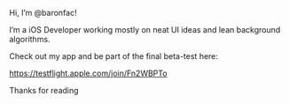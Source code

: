 Hi, I’m @baronfac! 

I’m a iOS Developer working mostly on neat UI ideas and lean background algorithms. 

Check out my app and be part of the final beta-test here: 

https://testflight.apple.com/join/Fn2WBPTo

Thanks for reading 

<!---
baronfac/baronfac is a ✨ special ✨ repository because its `README.md` (this file) appears on your GitHub profile.
You can click the Preview link to take a look at your changes.
--->
